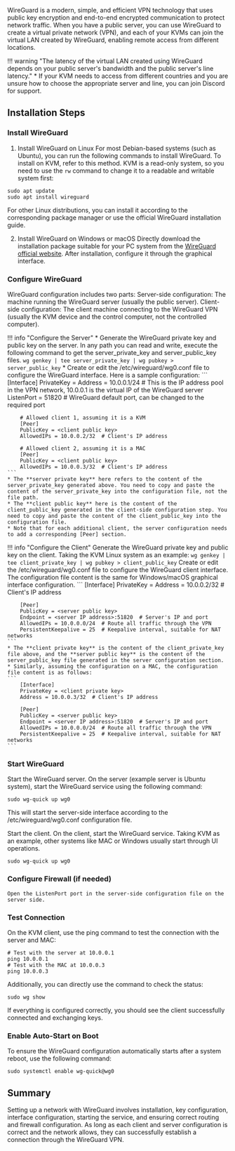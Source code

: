 WireGuard is a modern, simple, and efficient VPN technology that uses public key encryption and end-to-end encrypted communication to protect network traffic. When you have a public server, you can use WireGuard to create a virtual private network (VPN), and each of your KVMs can join the virtual LAN created by WireGuard, enabling remote access from different locations.

!!! warning "The latency of the virtual LAN created using WireGuard depends on your public server's bandwidth and the public server's line latency."
    * If your KVM needs to access from different countries and you are unsure how to choose the appropriate server and line, you can join Discord for support.

## **Installation Steps**

### **Install WireGuard**
1. Install WireGuard on Linux
For most Debian-based systems (such as Ubuntu), you can run the following commands to install WireGuard. To install on KVM, refer to this method. KVM is a read-only system, so you need to use the `rw` command to change it to a readable and writable system first:
```
sudo apt update
sudo apt install wireguard
```
For other Linux distributions, you can install it according to the corresponding package manager or use the official WireGuard installation guide.

2. Install WireGuard on Windows or macOS
Directly download the installation package suitable for your PC system from the [WireGuard official website](https://www.wireguard.com/install/). After installation, configure it through the graphical interface.

### **Configure WireGuard**
WireGuard configuration includes two parts:
Server-side configuration: The machine running the WireGuard server (usually the public server).
Client-side configuration: The client machine connecting to the WireGuard VPN (usually the KVM device and the control computer, not the controlled computer).

!!! info "Configure the Server"
    * Generate the WireGuard private key and public key on the server. In any path you can read and write, execute the following command to get the server_private_key and server_public_key files.
    ```
        wg genkey | tee server_private_key | wg pubkey > server_public_key
    ```
    * Create or edit the /etc/wireguard/wg0.conf file to configure the WireGuard interface. Here is a sample configuration:
    ```
        [Interface]
        PrivateKey = <server private key>
        Address = 10.0.0.1/24  # This is the IP address pool in the VPN network, 10.0.0.1 is the virtual IP of the WireGuard server
        ListenPort = 51820  # WireGuard default port, can be changed to the required port

        # Allowed client 1, assuming it is a KVM
        [Peer]
        PublicKey = <client public key>
        AllowedIPs = 10.0.0.2/32  # Client's IP address

        # Allowed client 2, assuming it is a MAC
        [Peer]
        PublicKey = <client public key>
        AllowedIPs = 10.0.0.3/32  # Client's IP address
    ```
    * The **server private key** here refers to the content of the server_private_key generated above. You need to copy and paste the content of the server_private_key into the configuration file, not the file path.
    * The **client public key** here is the content of the client_public_key generated in the client-side configuration step. You need to copy and paste the content of the client_public_key into the configuration file.
    * Note that for each additional client, the server configuration needs to add a corresponding [Peer] section.

!!! info "Configure the Client"
    Generate the WireGuard private key and public key on the client. Taking the KVM Linux system as an example:
    ```
        wg genkey | tee client_private_key | wg pubkey > client_public_key
    ```
    Create or edit the /etc/wireguard/wg0.conf file to configure the WireGuard client interface. The configuration file content is the same for Windows/macOS graphical interface configuration.
    ```
        [Interface]
        PrivateKey = <client private key>
        Address = 10.0.0.2/32  # Client's IP address

        [Peer]
        PublicKey = <server public key>
        Endpoint = <server IP address>:51820  # Server's IP and port
        AllowedIPs = 10.0.0.0/24  # Route all traffic through the VPN
        PersistentKeepalive = 25  # Keepalive interval, suitable for NAT networks
    ```
    * The **client private key** is the content of the client_private_key file above, and the **server public key** is the content of the server_public_key file generated in the server configuration section.
    * Similarly, assuming the configuration on a MAC, the configuration file content is as follows:
    ```
        [Interface]
        PrivateKey = <client private key>
        Address = 10.0.0.3/32  # Client's IP address

        [Peer]
        PublicKey = <server public key>
        Endpoint = <server IP address>:51820  # Server's IP and port
        AllowedIPs = 10.0.0.0/24  # Route all traffic through the VPN
        PersistentKeepalive = 25  # Keepalive interval, suitable for NAT networks
    ```

### **Start WireGuard**
Start the WireGuard server. On the server (example server is Ubuntu system), start the WireGuard service using the following command:
```
sudo wg-quick up wg0
```
This will start the server-side interface according to the /etc/wireguard/wg0.conf configuration file.

Start the client. On the client, start the WireGuard service. Taking KVM as an example, other systems like MAC or Windows usually start through UI operations.
```
sudo wg-quick up wg0
```

### Configure Firewall (if needed)
    Open the ListenPort port in the server-side configuration file on the server side.

### Test Connection
On the KVM client, use the ping command to test the connection with the server and MAC:
```
# Test with the server at 10.0.0.1
ping 10.0.0.1 
# Test with the MAC at 10.0.0.3
ping 10.0.0.3
```
Additionally, you can directly use the command to check the status:
```
sudo wg show
```
If everything is configured correctly, you should see the client successfully connected and exchanging keys.

### Enable Auto-Start on Boot
To ensure the WireGuard configuration automatically starts after a system reboot, use the following command:
```
sudo systemctl enable wg-quick@wg0
```

## Summary
Setting up a network with WireGuard involves installation, key configuration, interface configuration, starting the service, and ensuring correct routing and firewall configuration. As long as each client and server configuration is correct and the network allows, they can successfully establish a connection through the WireGuard VPN.

